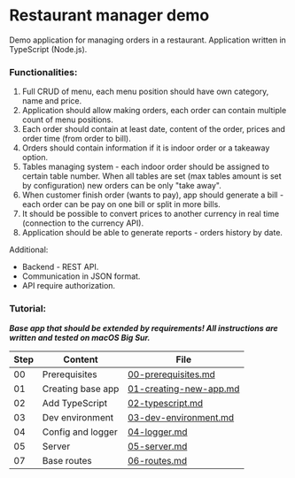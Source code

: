 # Restaurant manager demo

Demo application for managing orders in a restaurant.
Application written in TypeScript (Node.js).

### Functionalities:

1. Full CRUD of menu, each menu position should have own category, name and price.
2. Application should allow making orders, each order can contain multiple count of menu positions. 
3. Each order should contain at least date, content of the order, prices and order time (from order to bill). 
4. Orders should contain information if it is indoor order or a takeaway option.
5. Tables managing system - each indoor order should be assigned to certain table number. When all tables are set (max tables amount is set by configuration) new orders can be only "take away".
6. When customer finish order (wants to pay), app should generate a bill - each order can be pay on one bill or split in more bills.
8. It should be possible to convert prices to another currency in real time (connection to the currency API).
9. Application should be able to generate reports - orders history by date.

Additional:
- Backend - REST API. 
- Communication in JSON format. 
- API require authorization.

### Tutorial:

_**Base app that should be extended by requirements! All instructions are written and tested on macOS Big Sur.**_

| Step | Content               | File                                                        |
| ---- | --------------------- | ----------------------------------------------------------- |
| 00   | Prerequisites         | [00-prerequisites.md](tutorials/00-prerequisites.md)        |
| 01   | Creating base app     | [01-creating-new-app.md](tutorials/01-creating-base-app.md) |
| 02   | Add TypeScript        | [02-typescript.md](tutorials/02-typescript.md)              |
| 03   | Dev environment       | [03-dev-environment.md](tutorials/03-dev-environment.md)    |
| 04   | Config and logger     | [04-logger.md](tutorials/04-logger.md)                      |
| 05   | Server                | [05-server.md](tutorials/05-server.md)                      |
| 07   | Base routes           | [06-routes.md](tutorials/06-server.md)                      |

